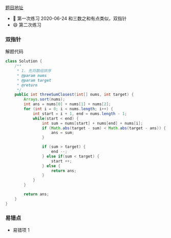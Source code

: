 [题目地址](https://leetcode-cn.com/problems/3sum-closest/)



- :slightly_smiling_face: 第一次练习 2020-06-24 和三数之和有点类似，双指针
- :smile: 第二次练习



### 双指针

解题代码

```java
class Solution {
    /**
     * 1. 先将数组排序
     * @param nums
     * @param target
     * @return
     */
    public int threeSumClosest(int[] nums, int target) {
        Arrays.sort(nums);
        int ans = nums[0] + nums[1] + nums[2];
        for (int i = 0; i < nums.length; i++) {
            int start = i + 1, end = nums.length - 1;
            while(start < end) {
                int sum = nums[start] + nums[end] + nums[i];
                if (Math.abs(target - sum) < Math.abs(target - ans)) {
                    ans = sum;
                }

                if (sum > target) {
                    end --;
                } else if(sum < target) {
                    start ++;
                } else {
                    return ans;
                }
            }
        }

        return ans;
    }
}
```



### 易错点

- 易错项 1

